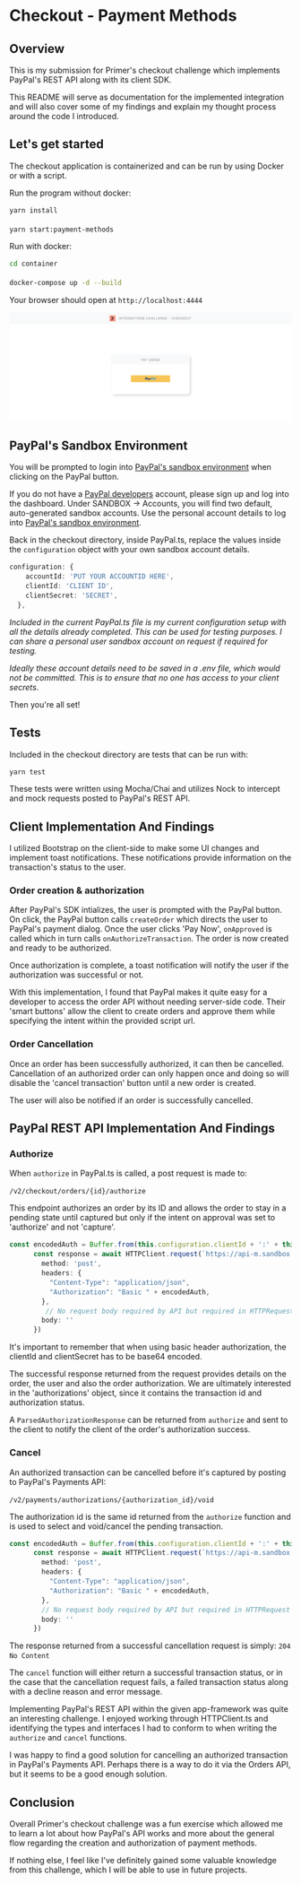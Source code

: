 # Checkout - Payment Methods

## Overview
This is my submission for Primer's checkout challenge which implements PayPal's REST API along with its client SDK.

This README will serve as documentation for the implemented integration and will also cover some of my findings and explain my thought process around the code I introduced.

## Let's get started

The checkout application is containerized and can be run by using Docker or with a script.

Run the program without docker:

```bash
yarn install

yarn start:payment-methods
```
Run with docker:
```bash
cd container

docker-compose up -d --build
```

Your browser should open at `http://localhost:4444`

![Client Home](./assets/client-home.png)


## PayPal's Sandbox Environment
You will be prompted to login into [PayPal's sandbox environment](https://www.sandbox.paypal.com/signin)  when clicking on the PayPal button.

If you do not have a [PayPal developers](https://developer.paypal.com/home) account, please sign up and log into the dashboard.
Under SANDBOX -> Accounts, you will find two default, auto-generated sandbox accounts. Use the personal account details to log into [PayPal's sandbox environment](https://www.sandbox.paypal.com/signin).

Back in the checkout directory, inside PayPal.ts, replace the values inside the `configuration` object with your own sandbox account details.

```typescript
configuration: {
    accountId: 'PUT YOUR ACCOUNTID HERE',
    clientId: 'CLIENT ID',
    clientSecret: 'SECRET',
  },
```
*Included in the current PayPal.ts file is my current configuration setup with all the details already completed. This can be used for testing purposes. I can share a personal user sandbox account on request if required for testing.*

*Ideally these account details need to be saved in a .env file, which would not be committed. This is to ensure that no one has access to your client secrets.*

Then you're all set!

## Tests
Included in the checkout directory are tests that can be run with: 

```bash
yarn test
```
These tests were written using Mocha/Chai and utilizes Nock to intercept and mock requests posted to PayPal's REST API.

## Client Implementation And Findings

I utilized Bootstrap on the client-side to make some UI changes and implement toast notifications. These notifications provide information on the transaction's status to the user.

### Order creation & authorization

After PayPal's SDK intializes, the user is prompted with the PayPal button. On click, the PayPal button calls `createOrder` which directs the user to PayPal's payment dialog.
Once the user clicks 'Pay Now', `onApproved` is called which in turn calls `onAuthorizeTransaction`. The order is now created and ready to be authorized.

Once authorization is complete, a toast notification will notify the user if the authorization was successful or not.

With this implementation, I found that PayPal makes it quite easy for a developer to access the order API without needing server-side code. Their 'smart buttons' allow the client to create orders and approve them while specifying the intent within the provided script url.

### Order Cancellation

Once an order has been successfully authorized, it can then be cancelled. Cancellation of an authorized order can only happen once and doing so will disable the 'cancel transaction' button until a new order is created. 

The user will also be notified if an order is successfully cancelled.

## PayPal REST API Implementation And Findings

### Authorize

When `authorize` in PayPal.ts is called, a post request is made to:

`/v2/checkout/orders/{id}/authorize`

This endpoint authorizes an order by its ID and allows the order to stay in a pending state until captured but only if the intent on approval was set to 'authorize' and not 'capture'.

```typescript
const encodedAuth = Buffer.from(this.configuration.clientId + ':' + this.configuration.clientSecret).toString('base64')
      const response = await HTTPClient.request(`https://api-m.sandbox.paypal.com/v2/checkout/orders/${request.paymentMethod.orderId}/authorize`, {
        method: 'post',
        headers: {
          "Content-Type": "application/json",
          "Authorization": "Basic " + encodedAuth,
        },
         // No request body required by API but required in HTTPRequest type
        body: ''
      })
```
It's important to remember that when using basic header authorization, the clientId and clientSecret has to be base64 encoded.

The successful response returned from the request provides details on the order, the user and also the order authorization. We are ultimately interested in the 'authorizations' object, since it contains the transaction id and authorization status.

A `ParsedAuthorizationResponse` can be returned from `authorize` and sent to the client to notify the client of the order's authorization success.

### Cancel

An authorized transaction can be cancelled before it's captured by posting to PayPal's Payments API:

`/v2/payments/authorizations/{authorization_id}/void`

The authorization id is the same id returned from the `authorize` function and is used to select and void/cancel the pending transaction.

```typescript 
const encodedAuth = Buffer.from(this.configuration.clientId + ':' + this.configuration.clientSecret).toString('base64')
      const response = await HTTPClient.request(`https://api-m.sandbox.paypal.com/v2/payments/authorizations/${request.processorTransactionId}/void`, {
        method: 'post',
        headers: {
          "Content-Type": "application/json",
          "Authorization": "Basic " + encodedAuth,
        },
        // No request body required by API but required in HTTPRequest type
        body: ''
      })
```
The response returned from a successful cancellation request is simply: ``204 No Content``

The `cancel` function will either return a successful transaction status, or in the case that the cancellation request fails, a failed transaction status along with a decline reason and error message.

Implementing PayPal's REST API within the given app-framework was quite an interesting challenge. I enjoyed working through HTTPClient.ts and identifying the types and interfaces I had to conform to when writing the `authorize` and `cancel` functions.

I was happy to find a good solution for cancelling an authorized transaction in PayPal's Payments API. Perhaps there is a way to do it via the Orders API, but it seems to be a good enough solution.

## Conclusion

Overall Primer's checkout challenge was a fun exercise which allowed me to learn a lot about how PayPal's API works and more about the general flow regarding the creation and authorization of payment methods. 

If nothing else, I feel like I've definitely gained some valuable knowledge from this challenge, which I will be able to use in future projects.